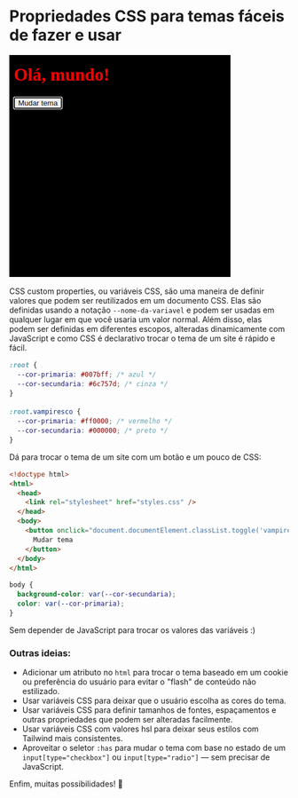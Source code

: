# Propriedades CSS para temas fáceis de fazer e usar

![CSS custom properties](./image.png)

CSS custom properties, ou variáveis CSS, são uma maneira de definir valores que podem ser reutilizados em um documento CSS. Elas são definidas usando a notação `--nome-da-variavel` e podem ser usadas em qualquer lugar em que você usaria um valor normal. Além disso, elas podem ser definidas em diferentes escopos, alteradas dinamicamente com JavaScript e como CSS é declarativo trocar o tema de um site é rápido e fácil.

```css
:root {
  --cor-primaria: #007bff; /* azul */
  --cor-secundaria: #6c757d; /* cinza */
}

:root.vampiresco {
  --cor-primaria: #ff0000; /* vermelho */
  --cor-secundaria: #000000; /* preto */
}
```

Dá para trocar o tema de um site com um botão e um pouco de CSS:

```html
<!doctype html>
<html>
  <head>
    <link rel="stylesheet" href="styles.css" />
  </head>
  <body>
    <button onclick="document.documentElement.classList.toggle('vampiresco')">
      Mudar tema
    </button>
  </body>
</html>
```

```css
body {
  background-color: var(--cor-secundaria);
  color: var(--cor-primaria);
}
```

Sem depender de JavaScript para trocar os valores das variáveis :)

### Outras ideias:

- Adicionar um atributo no `html` para trocar o tema baseado em um cookie ou preferência do usuário para evitar o "flash" de conteúdo não estilizado.
- Usar variáveis CSS para deixar que o usuário escolha as cores do tema.
- Usar variáveis CSS para definir tamanhos de fontes, espaçamentos e outras propriedades que podem ser alteradas facilmente.
- Usar variáveis CSS com valores hsl para deixar seus estilos com Tailwind mais consistentes.
- Aproveitar o seletor `:has` para mudar o tema com base no estado de um `input[type="checkbox"]` ou `input[type="radio"]` — sem precisar de JavaScript.

Enfim, muitas possibilidades! 🎨

